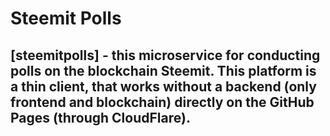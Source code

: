 # Steemit Polls
## [steemitpolls] - this microservice for conducting polls on the blockchain Steemit. This platform is a thin client, that works without a backend (only frontend and blockchain) directly on the GitHub Pages (through CloudFlare).
